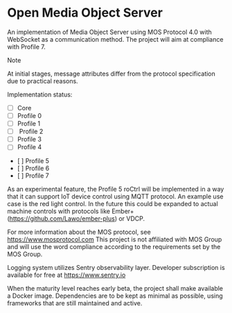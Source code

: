 # Open Media Object Server
An implementation of Media Object Server using MOS Protocol 4.0 with WebSocket as a communication method.
The project will aim at compliance with Profile 7.
> [!NOTE]
> At initial stages, message attributes differ from the protocol specification due to practical reasons.

Implementation status:
* [ ]  Core
* [ ]  Profile 0
* [ ]  Profile 1
* [ ]  Profile 2
* [ ]  Profile 3
* [ ]  Profile 4
* [ ]  Profile 5
* [ ]  Profile 6
* [ ]  Profile 7

As an experimental feature, the Profile 5 roCtrl will be implemented in a way that it can support IoT device
control using MQTT protocol. An example use case is the red light control. In the future this could be expanded to actual machine controls with protocols like Ember+ (https://github.com/Lawo/ember-plus) or VDCP.

For more information about the MOS protocol, see https://www.mosprotocol.com
This project is not affiliated with MOS Group and will use the word compliance according to the requirements set by the MOS Group.

Logging system utilizes Sentry observability layer. Developer subscription is available for free at https://www.sentry.io

When the maturity level reaches early beta, the project shall make available a Docker image. Dependencies are to be kept as minimal as possible, using frameworks that are still maintained and active.
